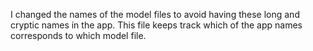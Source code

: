 I changed the names of the model files to avoid having these long and cryptic names in the app.
This file keeps track which of the app names corresponds to which model file.